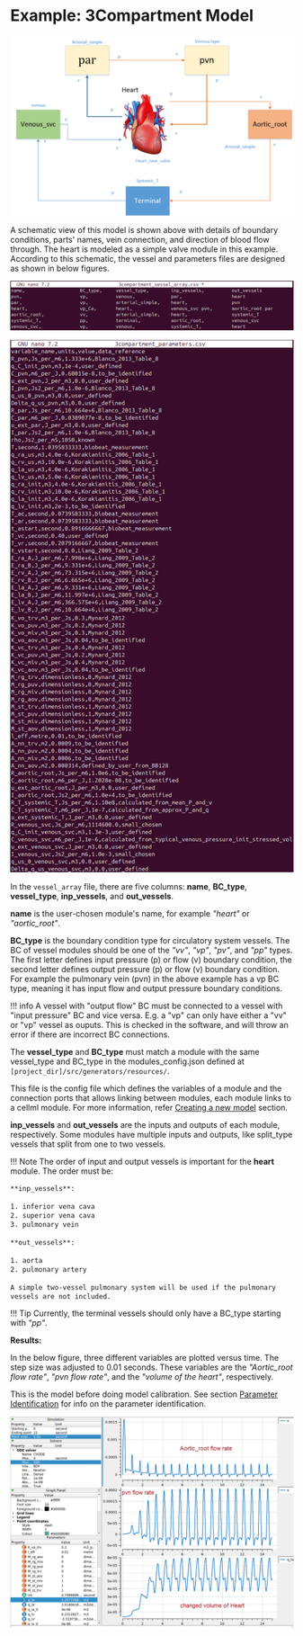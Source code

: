 # Example: 3Compartment Model

![Simple Model of Cardiovascular System](images/cardiovascular-system.png)

A schematic view of this model is shown above with details of boundary conditions, parts' names, vein connection, and direction of blood flow through. The heart is modeled as a simple valve module in this example. According to this schematic, the vessel and parameters files are designed as shown in below figures.

![Vessel array file of 3compartment model](images/3compartment-vessel-array.png)

![Vessel array file of 3compartment model](images/3compartment-parameters.png)

In the `vessel_array` file, there are five columns: **name**, **BC_type**, **vessel_type**, **inp_vessels**, and **out_vessels**. 

**name** is the user-chosen module's name, for example *"heart"* or *"aortic_root"*. 

**BC_type** is the boundary condition type for circulatory system vessels. The BC of vessel modules should be one of the *"vv"*, *"vp"*, *"pv"*, and *"pp"* types. The first letter defines input pressure (p) or flow (v) boundary condition, the second letter defines output pressure (p) or flow (v) boundary condition. For example the pulmonary vein (pvn) in the above example has a vp BC type, meaning it has input flow and output pressure boundary conditions.

!!! info
    A vessel with "output flow" BC must be connected to a vessel with "input pressure" BC and vice versa. E.g. a "vp" can only have either a "vv" or "vp" vessel as ouputs. This is checked in the software, and will throw an error if there are incorrect BC connections.

The **vessel_type** and **BC_type** must match a module with the same vessel_type and BC_type in the modules_config.json defined at `[project_dir]/src/generators/resources/`. 

This file is the config file which defines the variables of a module and the connection ports that allows linking between modules, each module links to a cellml module. For more information, refer [Creating a new model](design-model.md#creating-a-new-model) section.

**inp_vessels** and **out_vessels** are the inputs and outputs of each module, respectively. Some modules have multiple inputs and outputs, like split_type vessels that split from one to two vessels.

!!! Note
    The order of input and output vessels is important for the **heart** module. The order must be:

    **inp_vessels**:

    1. inferior vena cava
    2. superior vena cava
    3. pulmonary vein

    **out_vessels**: 

    1. aorta
    2. pulmonary artery

    A simple two-vessel pulmonary system will be used if the pulmonary vessels are not included.

!!! Tip
    Currently, the terminal vessels should only have a BC_type starting with *"pp"*.

**Results:**

In the below figure, three different variables are plotted versus time. The step size was adjusted to 0.01 seconds. These variables are the *"Aortic_root flow rate"*, *"pvn flow rate"*, and the *"volume of the heart"*, respectively. 

This is the model before doing model calibration. See section [Parameter Identification](parameter-identification.md) for info on the parameter identification.

![Output results of 3compartment model](images/3compartment-results.png)
